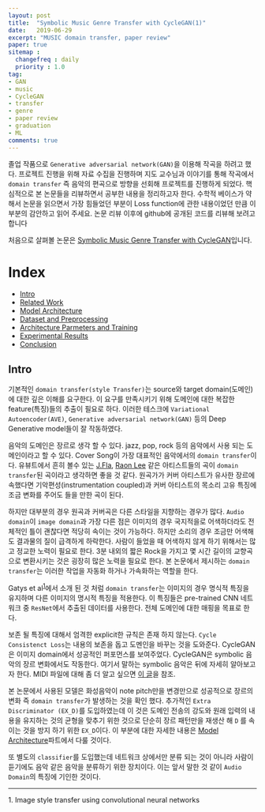 ```yaml
---
layout: post
title:  "Symbolic Music Genre Transfer with CycleGAN(1)"
date:   2019-06-29
excerpt: "MUSIC domain transfer, paper review"
paper: true
sitemap :
  changefreq : daily
  priority : 1.0
tag:
- GAN
- music
- CycleGAN
- transfer
- genre
- paper review
- graduation
- ML
comments: true
---
```


졸업 작품으로 `Generative adversarial network(GAN)`을 이용해 작곡을 하려고 했다. 프로젝트 진행을 위해 자료 수집을 진행하며 지도 교수님과 이야기를 통해 작곡에서 `domain transfer` 즉 음악의 편곡으로 방향을 선회해 프로젝트를 진행하게 되었다. 핵심적으로 본 논문들을 리뷰하면서 공부한 내용을 정리하고자 한다. 수학적 베이스가 약해서 논문을 읽으면서 가장 힘들었던 부분이 Loss function에 관한 내용이었던 만큼 이 부분의 감안하고 읽어 주세요. 논문 리뷰 이후에 github에 공개된 코드를 리뷰해 보려고 합니다

처음으로 살펴볼 논문은 <a href='https://arxiv.org/abs/1809.07575'>Symbolic Music Genre Transfer with CycleGAN</a>입니다.

# Index
- <a href='https://sihan-son.github.io/CycleGAN-music-intro'>Intro</a>
- <a href='https://sihan-son.github.io/CycleGAN-music-related'>Related Work</a>
- <a href='https://sihan-son.github.io/CycleGAN-music-model'>Model Architecture</a>
- <a href='https://sihan-son.github.io/CycleGAN-music-pre'>Dataset and Preprocessing</a>
- <a href=''>Architecture Parmeters and Training</a>
- <a href=''>Experimental Results</a>
- <a href=''>Conclusion</a>

## Intro 

기본적인 `domain transfer(style Transfer)`는 source와 target domain(도메인)에 대한 깊은 이해를 요구한다.  이 요구를 만족시키기 위해 도메인에 대한 복잡한 feature(특징)들의 추출이 필요로 하다. 이러한 테스크에 `Variational Autoencoder(AVE)`, `Generative adversarial network(GAN)` 등의 Deep Generative model들이 잘 작동하였다.  

음악의 도메인은 장르로 생각 할 수 있다. jazz, pop, rock 등의 음악에서 사용 되는 도메인이라고 할 수 있다. Cover Song이 가장 대표적인 음악에서의 `domain transfer`이다. 유뷰트에서 흔히 볼수 있는 <a href='https://www.youtube.com/channel/UClkRzsdvg7_RKVhwDwiDZOA'>J.Fla</a>, <a href='https://www.youtube.com/channel/UCQn1FqrR2OCjSe6Nl4GlVHw'>Raon Lee</a> 같은 아티스트들의 곡이 `domain transfer`된 곡이라고 생각하면 좋을 것 같다. 원곡가가 커버 아티스트가 유사한 장르에 속했다면 기악편성(instrumentation coupled)과 커버 아티스트의 목소리 고유 특징에 조금 변화를 주어도 들을 만한 곡이 된다.  

하지만 대부분의 경우 원곡과 커버곡은 다른 스타일을 지향하는 경우가 많다. `Audio domain`이 `image domain`과 가장 다른 점은 이미지의 경우 국지적을로 어색하더라도 전체적인 틀이 괜찮다면 적당히 속이는 것이 가능하다. 하지만 소리의 경우 조금만 어색해도 결과물의 질이 급격하게 하락한다. 사람이 들었을 때 어색하지 않게 하기 위해서는 많고 정교한 노력이 필요로 한다. 3분 내외의 짧은 Rock을 가지고 몇 시간 길이의 교향곡으로 변환시키는 것은 굉장히 많은 노력을 필요로 한다. 본 논문에서 제시하는 `domain transfer`는 이러한 작업을 자동화 하거나 가속화하는 역할을 한다.  


Gatys et al<sup><a href="#paper01">1</a></sup>에서 소개 된 것 처럼 `domain transfer`는 이미지의 경우 명식적 특징을 유지하며 다른 이미지의 명시적 특징을 적용한다. 이 특징들은 pre-trained CNN 네트워크 중 `ResNet`에서 추출된 데이터를 사용한다. 전체 도메인에 대한 매핑을 목표로 한다.   

보존 될 특징에 대해서 엄격한 explicit한 규칙은 존재 하지 않는다. `Cycle Consistenct Loss`는 내용의 보존을 돕고 도멘인을 바꾸는 것을 도와준다. CycleGAN은 이미지 domain에서 성공적인 퍼포먼스를 보여주었다. CycleGAN은 symbolic 음악의 장르 변화에서도 작동한다. 여기서 말하는 symbolic 음악은 뒤에 자세히 알아보고자 한다. MIDI 파일에 대해 좀 더 알고 싶으면 <a href='https://sihan-son.github.io/midi'> 이 글</a>을 참조.

본 논문에서 사용된 모델은 화성음악이 note pitch만을 변경만으로 성공적으로 장르의 변화 즉 `domain transfer`가 발생하는 것을 확인 했다. 추가적인 `Extra Discriminator (EX_D)`를 도입하였는데 이 것은 도메인 전송의 강도와 원래 입력의 내용을 유지하는 것의 균형을 맞추기 위한 것으로 단순히 장르 패턴만을 재생산 해 `D` 를 속이는 것을 방지 하기 위한 `EX_D`이다. 이 부분에 대한 자세한 내용은 <a href='#'>Model Architecture</a>파트에서 다룰 것이다. 

또 별도의 `classifier`를 도입했는데 네트워크 상에서만 분류 되는 것이 아니라 사람이 듣기에도 음악 같은 음악을 분류하기 위한 장치이다. 이는 앞서 말한 것 같이 `Audio Domain`의 특징에 기인한 것이다.

---
<a id="paper01">1.</a> Image style transfer using convolutional neural networks



